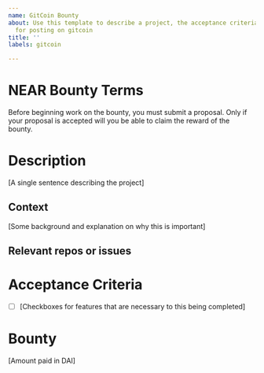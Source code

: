```yaml
---
name: GitCoin Bounty
about: Use this template to describe a project, the acceptance criteria and a bounty
  for posting on gitcoin
title: ''
labels: gitcoin

---
```


# NEAR Bounty Terms
Before beginning work on the bounty, you must submit a proposal.  Only if your proposal is accepted will you be able to claim the reward of the bounty.

# Description
[A single sentence describing the project]

## Context
[Some background and explanation on why this is important]

## Relevant repos or issues


# Acceptance Criteria
* [ ] [Checkboxes for features that are necessary to this being completed]

# Bounty
[Amount paid in DAI]

